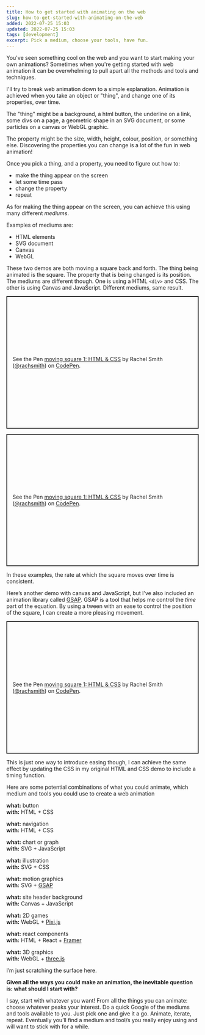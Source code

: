 ```yaml
---
title: How to get started with animating on the web
slug: how-to-get-started-with-animating-on-the-web
added: 2022-07-25 15:03
updated: 2022-07-25 15:03
tags: [development]
excerpt: Pick a medium, choose your tools, have fun.
---
```


You've seen something cool on the web and you want to start making your own animations? Sometimes when you're getting started with web animation it can be overwhelming to pull apart all the methods and tools and techniques.

I'll try to break web animation down to a simple explanation.
Animation is achieved when you take an object or "thing", and change one of its properties, over time.

The "thing" might be a background, a html button, the underline on a link, some divs on a page, a geometric shape in an SVG document, or some particles on a canvas or WebGL graphic.

The property might be the size, width, height, colour, position, or something else. Discovering the properties you can change is a lot of the fun in web animation!

Once you pick a thing, and a property, you need to figure out how to:

- make the thing appear on the screen
- let some time pass
- change the property
- repeat

As for making the thing appear on the screen, you can achieve this using many different _mediums_.

Examples of mediums are:

- HTML elements
- SVG document
- Canvas
- WebGL

These two demos are both moving a square back and forth. The thing being animated is the square. The property that is being changed is its position. The mediums are different though. One is using a HTML `<div>` and CSS. The other is using Canvas and JavaScript. Different mediums, same result.

<p class="codepen" data-height="280" data-theme-id="31536" data-default-tab="result" data-slug-hash="VwXWdBb" data-user="rachsmith" data-token="a785af5a893fdd5398a7ac0d6f88f4e8" style="height: 346.6640625px; box-sizing: border-box; display: flex; align-items: center; justify-content: center; border: 2px solid; margin: 1em 0; padding: 1em;">
  <span>See the Pen <a href="https://codepen.io/rachsmith/pen/VwXWdBb/a785af5a893fdd5398a7ac0d6f88f4e8">
  moving square 1: HTML &amp; CSS</a> by Rachel Smith (<a href="https://codepen.io/rachsmith">@rachsmith</a>)
  on <a href="https://codepen.io">CodePen</a>.</span>
</p>
<p class="codepen" data-height="280" data-theme-id="31536" data-default-tab="result" data-slug-hash="QWmgxzo" data-user="rachsmith" data-token="d22a659ed99f347c2bdb27eefcafc157" style="height: 346.6640625px; box-sizing: border-box; display: flex; align-items: center; justify-content: center; border: 2px solid; margin: 1em 0; padding: 1em;">
  <span>See the Pen <a href="https://codepen.io/rachsmith/pen/VwXWdBb/a785af5a893fdd5398a7ac0d6f88f4e8">
  moving square 1: HTML &amp; CSS</a> by Rachel Smith (<a href="https://codepen.io/rachsmith">@rachsmith</a>)
  on <a href="https://codepen.io">CodePen</a>.</span>
</p>
<script async src="https://webpacker.codepen.io/assets/packs/ei.js"></script>

In these examples, the rate at which the square moves over time is consistent.

Here’s another demo with canvas and JavaScript, but I’ve also included an animation library called [GSAP](https://greensock.com/gsap/). GSAP is a tool that helps me control the _time_ part of the equation. By using a tween with an ease to control the position of the square, I can create a more pleasing movement.

<p class="codepen" data-height="280" data-theme-id="31536" data-default-tab="result" data-slug-hash="wvmeXVR" data-user="rachsmith" data-token="43ab18bf1676868e3de6c8d39d7076be" style="height: 346.6640625px; box-sizing: border-box; display: flex; align-items: center; justify-content: center; border: 2px solid; margin: 1em 0; padding: 1em;">
  <span>See the Pen <a href="https://codepen.io/rachsmith/pen/wvmeXVR/43ab18bf1676868e3de6c8d39d7076be">
  moving square 1: HTML &amp; CSS</a> by Rachel Smith (<a href="https://codepen.io/rachsmith">@rachsmith</a>)
  on <a href="https://codepen.io">CodePen</a>.</span>
</p>

This is just one way to introduce easing though, I can achieve the same effect by updating the CSS in my original HTML and CSS demo to include a timing function.

Here are some potential combinations of what you could animate, which medium and tools you could use to create a web animation

**what:** button <br/>
**with:** HTML + CSS

**what:** navigation <br/>
**with:** HTML + CSS

**what:** chart or graph <br/>
**with:** SVG + JavaScript

**what:** illustration <br/>
**with:** SVG + CSS

**what:** motion graphics <br/>
**with:** SVG + [GSAP](https://greensock.com/gsap/)

**what:** site header background <br/>
**with:** Canvas + JavaScript

**what:** 2D games <br/>
**with:** WebGL + [Pixi.js](https://pixijs.com/)

**what:** react components <br/>
**with:** HTML + React + [Framer](https://www.framer.com/motion/)

**what:** 3D graphics <br/>
**with:** WebGL + [three.js](https://threejs.org/)

I’m just scratching the surface here.

**Given all the ways you could make an animation, the inevitable question is: what should I start with?**

I say, start with whatever you want! From all the things you can animate: choose whatever peaks your interest. Do a quick Google of the mediums and tools available to you. Just pick one and give it a go. Animate, iterate, repeat. Eventually you’ll find a medium and tool/s you really enjoy using and will want to stick with for a while.
